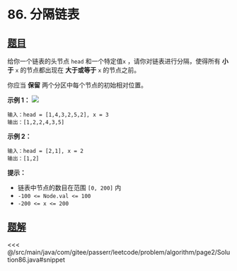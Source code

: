 # 86. 分隔链表

## [题目](https://leetcode.cn/problems/partition-list/)
给你一个链表的头节点 `head` 和一个特定值`x` ，请你对链表进行分隔，使得所有 **小于** `x` 的节点都出现在 **大于或等于** `x` 的节点之前。

你应当 **保留** 两个分区中每个节点的初始相对位置。

**示例 1：**
![](https://assets.leetcode.com/uploads/2021/01/04/partition.jpg)

```
输入：head = [1,4,3,2,5,2], x = 3
输出：[1,2,2,4,3,5]
```

**示例 2：**

```
输入：head = [2,1], x = 2
输出：[1,2]
```

**提示：**

* 链表中节点的数目在范围 `[0, 200]` 内
* `-100 <= Node.val <= 100`
* `-200 <= x <= 200`


## [题解](https://github.com/PasseRR/JavaLeetCode/blob/master/src/main/java/com/gitee/passerr/leetcode/problem/algorithm/page2/Solution86.java)

<<< @/src/main/java/com/gitee/passerr/leetcode/problem/algorithm/page2/Solution86.java#snippet
